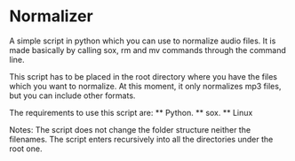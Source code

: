 # Normalizer
A simple script in python which you can use to normalize audio files. It is made basically by calling sox, rm and mv commands through the command line.

This script has to be placed in the root directory where you have the files which you want to normalize. At this moment, it only normalizes mp3 files, but you can include other formats.

The requirements to use this script are:
  ** Python.
  ** sox.
  ** Linux

Notes: The script does not change the folder structure neither the filenames. The script enters recursively into all the directories under the root one.
